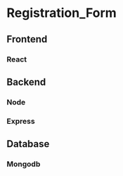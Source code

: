 
# Registration_Form

## Frontend 
### React

## Backend
### Node
### Express

## Database
### Mongodb


